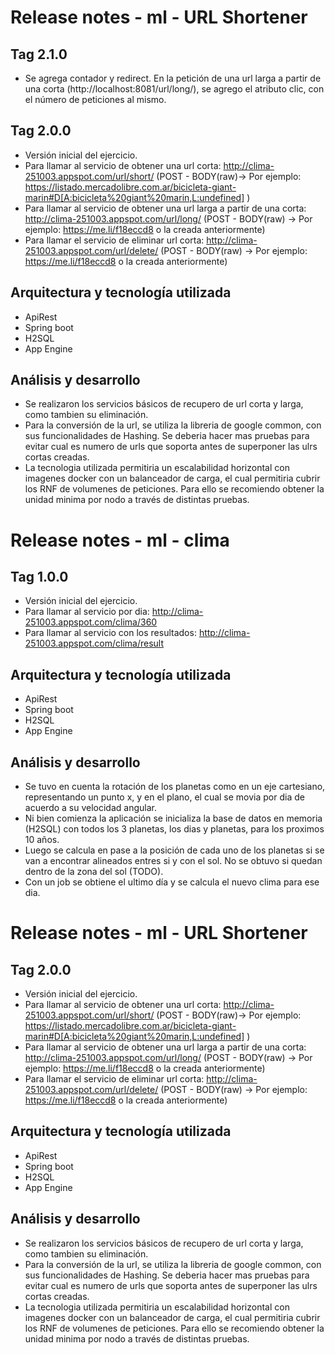 # Release notes - ml - URL Shortener
## Tag 2.1.0
- Se agrega contador y redirect. En la petición de una url larga a partir de una corta (http://localhost:8081/url/long/), se agrego el atributo clic, con el número de peticiones al mismo. 

## Tag 2.0.0
- Versión inicial del ejercicio.
- Para llamar al servicio de obtener una url corta: http://clima-251003.appspot.com/url/short/ (POST - BODY(raw)-> Por ejemplo: https://listado.mercadolibre.com.ar/bicicleta-giant-marin#D[A:bicicleta%20giant%20marin,L:undefined] )
- Para llamar al servicio de obtener una url larga a partir de una corta: http://clima-251003.appspot.com/url/long/ (POST - BODY(raw) -> Por ejemplo: https://me.li/f18eccd8 o la creada anteriormente)
- Para llamar el servicio de eliminar url corta: http://clima-251003.appspot.com/url/delete/ (POST - BODY(raw) -> Por ejemplo: https://me.li/f18eccd8 o la creada anteriormente)

## Arquitectura y tecnología utilizada
- ApiRest
- Spring boot 
- H2SQL
- App Engine

## Análisis y desarrollo
- Se realizaron los servicios básicos de recupero de url corta y larga, como tambien su eliminación.
- Para la conversión de la url, se utiliza la libreria de google common, con sus funcionalidades de Hashing. Se deberia hacer mas pruebas para evitar cual es numero de urls que soporta antes de superponer las ulrs cortas creadas.  
- La tecnologia utilizada permitiria un escalabilidad horizontal con imagenes docker con un balanceador de carga, el cual permitiria cubrir los RNF de volumenes de peticiones. Para ello se recomiendo obtener la unidad minima por nodo a través de distintas pruebas. 

# Release notes - ml - clima

## Tag 1.0.0
- Versión inicial del ejercicio.
- Para llamar al servicio por dia: http://clima-251003.appspot.com/clima/360
- Para llamar al servicio con los resultados: http://clima-251003.appspot.com/clima/result

## Arquitectura y tecnología utilizada
- ApiRest
- Spring boot 
- H2SQL
- App Engine

## Análisis y desarrollo
- Se tuvo en cuenta la rotación de los planetas como en un eje cartesiano, representando un punto x, y en el plano, el cual se movia por dia de acuerdo a su velocidad angular.
- Ni bien comienza la aplicación se inicializa la base de datos en memoria (H2SQL) con todos los 3 planetas, los dias y planetas, para los proximos 10 años. 
- Luego se calcula en pase a la posición de cada uno de los planetas si se van a encontrar alineados entres si y con el sol. No se obtuvo si quedan dentro de la zona del sol (TODO).
- Con un job se obtiene el ultimo día y se calcula el nuevo clima para ese dia. 

# Release notes - ml - URL Shortener
## Tag 2.0.0
- Versión inicial del ejercicio.
- Para llamar al servicio de obtener una url corta: http://clima-251003.appspot.com/url/short/ (POST - BODY(raw)-> Por ejemplo: https://listado.mercadolibre.com.ar/bicicleta-giant-marin#D[A:bicicleta%20giant%20marin,L:undefined] )
- Para llamar al servicio de obtener una url larga a partir de una corta: http://clima-251003.appspot.com/url/long/ (POST - BODY(raw) -> Por ejemplo: https://me.li/f18eccd8 o la creada anteriormente)
- Para llamar el servicio de eliminar url corta: http://clima-251003.appspot.com/url/delete/ (POST - BODY(raw) -> Por ejemplo: https://me.li/f18eccd8 o la creada anteriormente)

## Arquitectura y tecnología utilizada
- ApiRest
- Spring boot 
- H2SQL
- App Engine

## Análisis y desarrollo
- Se realizaron los servicios básicos de recupero de url corta y larga, como tambien su eliminación.
- Para la conversión de la url, se utiliza la libreria de google common, con sus funcionalidades de Hashing. Se deberia hacer mas pruebas para evitar cual es numero de urls que soporta antes de superponer las ulrs cortas creadas.  
- La tecnologia utilizada permitiria un escalabilidad horizontal con imagenes docker con un balanceador de carga, el cual permitiria cubrir los RNF de volumenes de peticiones. Para ello se recomiendo obtener la unidad minima por nodo a través de distintas pruebas. 